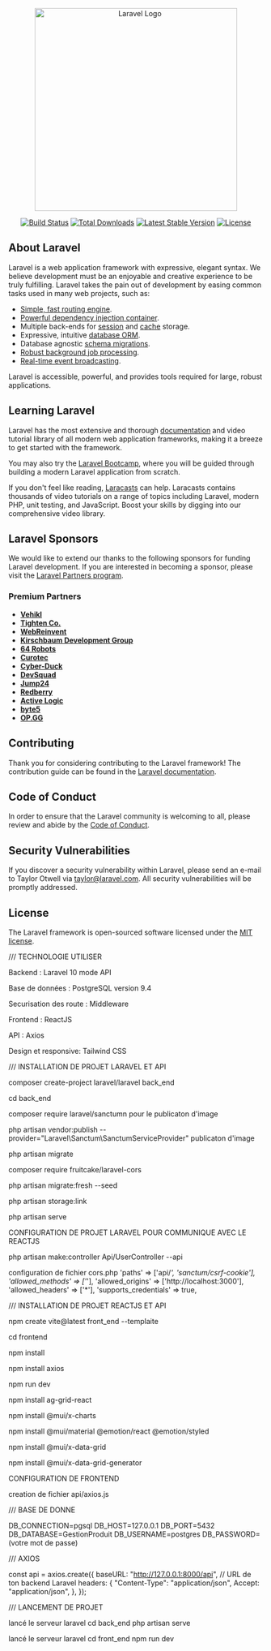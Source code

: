 <p align="center"><a href="https://laravel.com" target="_blank"><img src="https://raw.githubusercontent.com/laravel/art/master/logo-lockup/5%20SVG/2%20CMYK/1%20Full%20Color/laravel-logolockup-cmyk-red.svg" width="400" alt="Laravel Logo"></a></p>

<p align="center">
<a href="https://github.com/laravel/framework/actions"><img src="https://github.com/laravel/framework/workflows/tests/badge.svg" alt="Build Status"></a>
<a href="https://packagist.org/packages/laravel/framework"><img src="https://img.shields.io/packagist/dt/laravel/framework" alt="Total Downloads"></a>
<a href="https://packagist.org/packages/laravel/framework"><img src="https://img.shields.io/packagist/v/laravel/framework" alt="Latest Stable Version"></a>
<a href="https://packagist.org/packages/laravel/framework"><img src="https://img.shields.io/packagist/l/laravel/framework" alt="License"></a>
</p>

## About Laravel

Laravel is a web application framework with expressive, elegant syntax. We believe development must be an enjoyable and creative experience to be truly fulfilling. Laravel takes the pain out of development by easing common tasks used in many web projects, such as:

- [Simple, fast routing engine](https://laravel.com/docs/routing).
- [Powerful dependency injection container](https://laravel.com/docs/container).
- Multiple back-ends for [session](https://laravel.com/docs/session) and [cache](https://laravel.com/docs/cache) storage.
- Expressive, intuitive [database ORM](https://laravel.com/docs/eloquent).
- Database agnostic [schema migrations](https://laravel.com/docs/migrations).
- [Robust background job processing](https://laravel.com/docs/queues).
- [Real-time event broadcasting](https://laravel.com/docs/broadcasting).

Laravel is accessible, powerful, and provides tools required for large, robust applications.

## Learning Laravel

Laravel has the most extensive and thorough [documentation](https://laravel.com/docs) and video tutorial library of all modern web application frameworks, making it a breeze to get started with the framework.

You may also try the [Laravel Bootcamp](https://bootcamp.laravel.com), where you will be guided through building a modern Laravel application from scratch.

If you don't feel like reading, [Laracasts](https://laracasts.com) can help. Laracasts contains thousands of video tutorials on a range of topics including Laravel, modern PHP, unit testing, and JavaScript. Boost your skills by digging into our comprehensive video library.

## Laravel Sponsors

We would like to extend our thanks to the following sponsors for funding Laravel development. If you are interested in becoming a sponsor, please visit the [Laravel Partners program](https://partners.laravel.com).

### Premium Partners

- **[Vehikl](https://vehikl.com/)**
- **[Tighten Co.](https://tighten.co)**
- **[WebReinvent](https://webreinvent.com/)**
- **[Kirschbaum Development Group](https://kirschbaumdevelopment.com)**
- **[64 Robots](https://64robots.com)**
- **[Curotec](https://www.curotec.com/services/technologies/laravel/)**
- **[Cyber-Duck](https://cyber-duck.co.uk)**
- **[DevSquad](https://devsquad.com/hire-laravel-developers)**
- **[Jump24](https://jump24.co.uk)**
- **[Redberry](https://redberry.international/laravel/)**
- **[Active Logic](https://activelogic.com)**
- **[byte5](https://byte5.de)**
- **[OP.GG](https://op.gg)**

## Contributing

Thank you for considering contributing to the Laravel framework! The contribution guide can be found in the [Laravel documentation](https://laravel.com/docs/contributions).

## Code of Conduct

In order to ensure that the Laravel community is welcoming to all, please review and abide by the [Code of Conduct](https://laravel.com/docs/contributions#code-of-conduct).

## Security Vulnerabilities

If you discover a security vulnerability within Laravel, please send an e-mail to Taylor Otwell via [taylor@laravel.com](mailto:taylor@laravel.com). All security vulnerabilities will be promptly addressed.

## License

The Laravel framework is open-sourced software licensed under the [MIT license](https://opensource.org/licenses/MIT).



/// TECHNOLOGIE UTILISER

Backend : Laravel 10 mode API

Base de données : PostgreSQL version 9.4

Securisation des route :  Middleware

Frontend : ReactJS

API : Axios

Design et responsive: Tailwind CSS

 
/// INSTALLATION DE PROJET LARAVEL ET API 

composer create-project laravel/laravel back_end 

cd back_end

composer require laravel/sanctumn pour le publicaton d'image 

php artisan vendor:publish --provider="Laravel\Sanctum\SanctumServiceProvider" publicaton d'image

php artisan migrate

composer require fruitcake/laravel-cors

php artisan migrate:fresh --seed

php artisan storage:link

php artisan serve


CONFIGURATION DE PROJET LARAVEL POUR COMMUNIQUE AVEC LE REACTJS 

php artisan make:controller Api/UserController --api

configuration de fichier cors.php
    'paths' => ['api/*', 'sanctum/csrf-cookie'],
    'allowed_methods' => ['*'],
    'allowed_origins' => ['http://localhost:3000'],
    'allowed_headers' => ['*'],
    'supports_credentials' => true,



/// INSTALLATION DE PROJET REACTJS ET API

npm create vite@latest front_end --templaite

cd frontend

npm install

npm install axios

npm run dev

npm install ag-grid-react

npm install @mui/x-charts

npm install @mui/material @emotion/react @emotion/styled

npm install @mui/x-data-grid

npm install @mui/x-data-grid-generator


CONFIGURATION DE FRONTEND 

creation de fichier api/axios.js

/// BASE DE DONNE 

DB_CONNECTION=pgsql
DB_HOST=127.0.0.1
DB_PORT=5432
DB_DATABASE=GestionProduit
DB_USERNAME=postgres
DB_PASSWORD=(votre mot de passe)

/// AXIOS 

const api = axios.create({
  baseURL: "http://127.0.0.1:8000/api", // URL de ton backend Laravel
  headers: {
    "Content-Type": "application/json",
    Accept: "application/json",
  },
});






/// LANCEMENT DE PROJET 

lancé le serveur laravel 
cd back_end 
php artisan serve 

lancé le serveur laravel
cd front_end 
npm run dev
